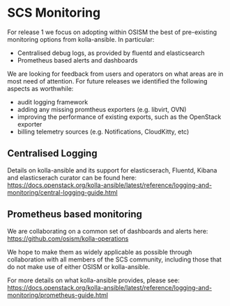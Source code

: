 # SCS Monitoring

For release 1 we focus on adopting within OSISM the best of
pre-existing monitoring options from kolla-ansible. In particular:

* Centralised debug logs, as provided by fluentd and elasticsearch
* Prometheus based alerts and dashboards

We are looking for feedback from users and operators on what areas are in most
need of attention.
For future releases we identified the following aspects as worthwhile:

* audit logging framework
* adding any missing promtheus exporters (e.g. libvirt, OVN)
* improving the performance of existing exports, such as the OpenStack exporter
* billing telemetry sources (e.g. Notifications, CloudKitty, etc)

## Centralised Logging

Details on kolla-ansible and its support for elasticserach,
Fluentd, Kibana and elasticserach curator can be found here:
https://docs.openstack.org/kolla-ansible/latest/reference/logging-and-monitoring/central-logging-guide.html

## Prometheus based monitoring

We are collaborating on a common set of dashboards and alerts here:
https://github.com/osism/kolla-operations

We hope to make them as widely applicable as possible through collaboration
with all members of the SCS community, including those that do not make use
of either OSISM or kolla-ansible.

For more details on what kolla-ansible provides, please see:
https://docs.openstack.org/kolla-ansible/latest/reference/logging-and-monitoring/prometheus-guide.html
